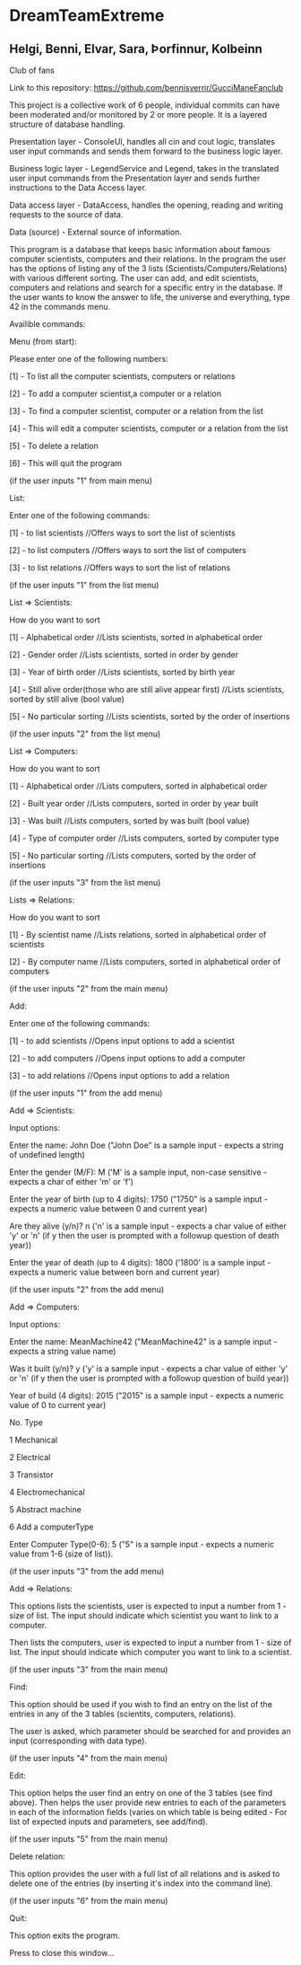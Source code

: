 # DreamTeamExtreme

## Helgi, Benni, Elvar, Sara, Þorfinnur, Kolbeinn

Club of fans

Link to this repository: https://github.com/bennisverrir/GucciManeFanclub

This project is a collective work of 6 people, individual commits can have been moderated and/or monitored by 2 or more people. It is a layered structure of database handling.

Presentation layer - ConsoleUI, handles all cin and cout logic, translates user input commands and sends them forward to the business logic layer.

Business logic layer - LegendService and Legend, takes in the translated user input commands from the Presentation layer and sends further instructions to the Data Access layer.

Data access layer - DataAccess, handles the opening, reading and writing requests to the source of data.

Data (source) - External source of information.

This program is a database that keeps basic information about famous computer scientists, computers and their relations. In the program the user has the options of listing any of the 3 lists (Scientists/Computers/Relations) with various different sorting. The user can add, and edit scientists, computers and relations and search for a specific entry in the database. If the user wants to know the answer to life, the universe and everything, type 42 in the commands menu.

Availible commands:

Menu (from start):

Please enter one of the following numbers:

[1] - To list all the computer scientists, computers or relations

[2] - To add a computer scientist,a computer or a relation

[3] - To find a computer scientist, computer or a relation from the list

[4] - This will edit a computer scientists, computer or a relation from the list    

[5] - To delete a relation                  

[6] - This will quit the program                              


(if the user inputs "1" from main menu)

List:


Enter one of the following commands:

[1] - to list scientists  //Offers ways to sort the list of scientists

[2] - to list computers  //Offers ways to sort the list of computers

[3] - to list relations  //Offers ways to sort the list of relations


(if the user inputs "1" from the list menu)

List => Scientists:

How do you want to sort

[1] - Alphabetical order  //Lists scientists, sorted in alphabetical order

[2] - Gender order  //Lists scientists, sorted in order by gender

[3] - Year of birth order  //Lists scientists, sorted by birth year

[4] - Still alive order(those who are still alive appear first) //Lists scientists, sorted by still alive (bool value)

[5] - No particular sorting  //Lists scientists, sorted by the order of insertions


(if the user inputs "2" from the list menu)

List => Computers:

How do you want to sort

[1] - Alphabetical order //Lists computers, sorted in alphabetical order

[2] - Built year order //Lists computers, sorted in order by year built

[3] - Was built //Lists computers, sorted by was built (bool value)

[4] - Type of computer order //Lists computers, sorted by computer type

[5] - No particular sorting //Lists computers, sorted by the order of insertions


(if the user inputs "3" from the list menu)

Lists => Relations:

How do you want to sort

[1] - By scientist name //Lists relations, sorted in alphabetical order of scientists

[2] - By computer name //Lists computers, sorted in alphabetical order of computers

(if the user inputs "2" from the main menu)

Add:

Enter one of the following commands:

[1] - to add scientists  //Opens input options to add a scientist

[2] - to add computers  //Opens input options to add a computer

[3] - to add relations //Opens input options to add a relation

(if the user inputs "1" from the add menu)

Add => Scientists:

Input options:

Enter the name: John Doe ("John Doe" is a sample input - expects a string of undefined length)

Enter the gender (M/F): M ('M' is a sample input, non-case sensitive - expects a char of either 'm' or 'f')

Enter the year of birth (up to 4 digits): 1750 ("1750" is a sample input - expects a numeric value between 0 and current year)

Are they alive (y/n)? n ('n' is a sample input - expects a char value of either 'y' or 'n' (if y then the user is prompted with a followup question of death year))

Enter the year of death (up to 4 digits): 1800 ('1800' is a sample input - expects a numeric value between born and current year)

(if the user inputs "2" from the add menu)

Add => Computers:

Input options:

Enter the name: MeanMachine42 ("MeanMachine42" is a sample input - expects a string value name)

Was it built (y/n)? y ('y' is a sample input - expects a char value of either 'y' or 'n' (if y then the user is prompted with a followup question of build year))

Year of build (4 digits): 2015 ("2015" is a sample input - expects a numeric value of 0 to current year)

No.    Type

1      Mechanical

2      Electrical

3      Transistor

4      Electromechanical

5      Abstract machine

6      Add a computerType

Enter Computer Type(0-6): 5 ("5" is a sample input - expects a numeric value from 1-6 (size of list)).

(if the user inputs "3" from the add menu)

Add => Relations:

This options lists the scientists, user is expected to input a number from 1 - size of list. The input should indicate which scientist you want to link to a computer.

Then lists the computers, user is expected to input a number from 1 - size of list. The input should indicate which computer you want to link to a scientist.

(if the user inputs "3" from the main menu)

Find:

This option should be used if you wish to find an entry on the list of the entries in any of the 3 tables (scientits, computers, relations). 

The user is asked, which parameter should be searched for and provides an input (corresponding with data type). 


(if the user inputs "4" from the main menu)

Edit:

This option helps the user find an entry on one of the 3 tables (see find above). Then helps the user provide new entries to each of the parameters in each of the information fields (varies on which table is being edited - For list of expected inputs and parameters, see add/find). 

(if the user inputs "5" from the main menu)

Delete relation:

This option provides the user with a full list of all relations and is asked to delete one of the entries (by inserting it's index into the command line).

(if the user inputs "6" from the main menu)

Quit:

This option exits the program.

Press <RETURN> to close this window...
